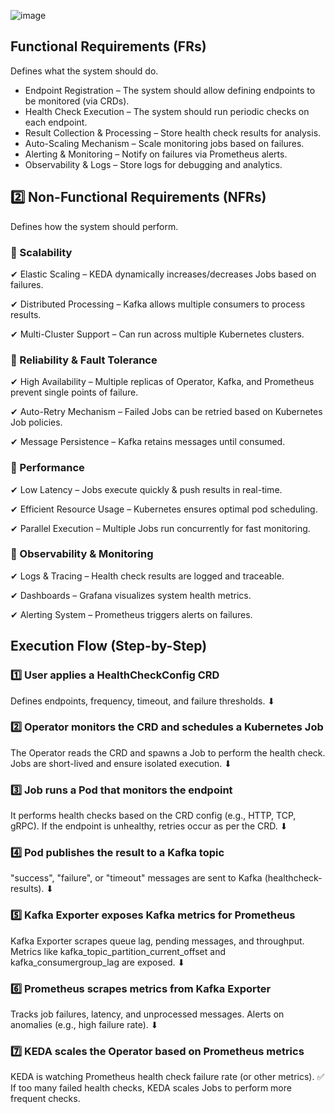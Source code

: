 

![image](https://github.com/user-attachments/assets/4cd373c5-a75b-467d-be12-dc178498ded7)

## Functional Requirements (FRs)
Defines what the system should do.

- Endpoint Registration – The system should allow defining endpoints to be monitored (via CRDs).
- Health Check Execution – The system should run periodic checks on each endpoint.
- Result Collection & Processing – Store health check results for analysis.
- Auto-Scaling Mechanism – Scale monitoring jobs based on failures.
- Alerting & Monitoring – Notify on failures via Prometheus alerts.
- Observability & Logs – Store logs for debugging and analytics.

## 2️⃣ Non-Functional Requirements (NFRs)
Defines how the system should perform.

### 🔹 Scalability

✔ Elastic Scaling – KEDA dynamically increases/decreases Jobs based on failures.

✔ Distributed Processing – Kafka allows multiple consumers to process results.

✔ Multi-Cluster Support – Can run across multiple Kubernetes clusters.

### 🔹 Reliability & Fault Tolerance

✔ High Availability – Multiple replicas of Operator, Kafka, and Prometheus prevent single points of failure.

✔ Auto-Retry Mechanism – Failed Jobs can be retried based on Kubernetes Job policies.

✔ Message Persistence – Kafka retains messages until consumed.

### 🔹 Performance
✔ Low Latency – Jobs execute quickly & push results in real-time.

✔ Efficient Resource Usage – Kubernetes ensures optimal pod scheduling.

✔ Parallel Execution – Multiple Jobs run concurrently for fast monitoring.

### 🔹 Observability & Monitoring

✔ Logs & Tracing – Health check results are logged and traceable.

✔ Dashboards – Grafana visualizes system health metrics.

✔ Alerting System – Prometheus triggers alerts on failures.

## Execution Flow (Step-by-Step)

### 1️⃣ User applies a HealthCheckConfig CRD

Defines endpoints, frequency, timeout, and failure thresholds.
⬇

### 2️⃣ Operator monitors the CRD and schedules a Kubernetes Job

The Operator reads the CRD and spawns a Job to perform the health check.
Jobs are short-lived and ensure isolated execution.
⬇

### 3️⃣ Job runs a Pod that monitors the endpoint

It performs health checks based on the CRD config (e.g., HTTP, TCP, gRPC).
If the endpoint is unhealthy, retries occur as per the CRD.
⬇

### 4️⃣ Pod publishes the result to a Kafka topic

"success", "failure", or "timeout" messages are sent to Kafka (healthcheck-results).
⬇

### 5️⃣ Kafka Exporter exposes Kafka metrics for Prometheus

Kafka Exporter scrapes queue lag, pending messages, and throughput.
Metrics like kafka_topic_partition_current_offset and kafka_consumergroup_lag are exposed.
⬇

### 6️⃣ Prometheus scrapes metrics from Kafka Exporter

Tracks job failures, latency, and unprocessed messages.
Alerts on anomalies (e.g., high failure rate).
⬇

### 7️⃣ KEDA scales the Operator based on Prometheus metrics

KEDA is watching Prometheus health check failure rate (or other metrics).
✅ If too many failed health checks, KEDA scales Jobs to perform more frequent checks.
